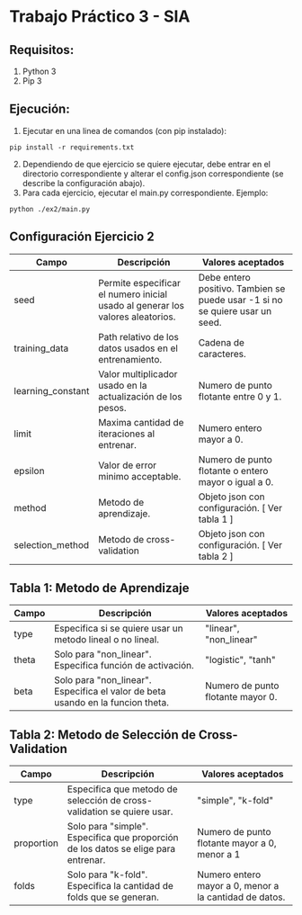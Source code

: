 # Trabajo Práctico 3 - SIA

## Requisitos:
1) Python 3
2) Pip 3


## Ejecución:
1) Ejecutar en una linea de comandos (con pip instalado):
```
pip install -r requirements.txt
```
2) Dependiendo de que ejercicio se quiere ejecutar, debe entrar en el directorio correspondiente y alterar el config.json correspondiente (se describe la configuración abajo).
3) Para cada ejercicio, ejecutar el main.py correspondiente. Ejemplo:
```
python ./ex2/main.py
```

## Configuración Ejercicio 2
| Campo             | Descripción                                                                    | Valores aceptados                                                            |  
|-------------------|--------------------------------------------------------------------------------|------------------------------------------------------------------------------|
| seed              | Permite especificar el numero inicial usado al generar los valores aleatorios. | Debe entero positivo. Tambien se puede usar -1 si no se quiere usar un seed. |
| training_data     | Path relativo de los datos usados en el entrenamiento.                         | Cadena de caracteres.                                                        |
| learning_constant | Valor multiplicador usado en la actualización de los pesos.                    | Numero de punto flotante entre 0 y 1.                                        |
| limit             | Maxima cantidad de iteraciones al entrenar.                                    | Numero entero mayor a 0.                                                     | 
| epsilon           | Valor de error minimo acceptable.                                              | Numero de punto flotante o entero mayor o igual a 0.                         | 
| method            | Metodo de aprendizaje.                                                         | Objeto json con configuración. [ Ver tabla 1 ]                               | 
| selection_method  | Metodo de cross-validation                                                     | Objeto json con configuración. [ Ver tabla 2 ]                               | 

## Tabla 1: Metodo de Aprendizaje
| Campo | Descripción                                                                     | Valores aceptados                 |  
|-------|---------------------------------------------------------------------------------|-----------------------------------|
| type  | Especifica si se quiere usar un metodo lineal o no lineal.                      | "linear", "non_linear"            |
| theta | Solo para "non_linear". Especifica función de activación.                       | "logistic", "tanh"                | 
| beta  | Solo para "non_linear". Especifica el valor de beta usando en la funcion theta. | Numero de punto flotante mayor 0. | 


## Tabla 2: Metodo de Selección de Cross-Validation
| Campo      | Descripción                                                                        | Valores aceptados                                      |  
|------------|------------------------------------------------------------------------------------|--------------------------------------------------------|
| type       | Especifica que metodo de selección de cross-validation se quiere usar.             | "simple", "k-fold"                                     |
| proportion | Solo para "simple". Especifica que proporción de los datos se elige para entrenar. | Numero de punto flotante mayor a 0, menor a 1          | 
| folds      | Solo para "k-fold". Especifica la cantidad de folds que se generan.                | Numero entero mayor a 0, menor a la cantidad de datos. | 

